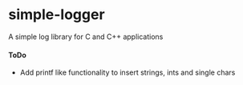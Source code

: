 simple-logger
=============

A simple log library for C and C++ applications

#### ToDo

- Add printf like functionality to insert strings, ints and single chars
